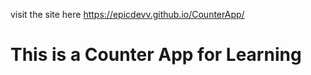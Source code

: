 visit the site here https://epicdevv.github.io/CounterApp/

# This is a Counter App for Learning 


